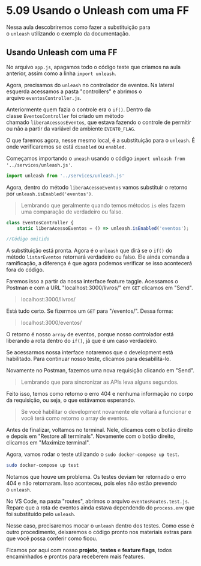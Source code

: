 # 5.09 Usando o Unleash com uma FF
Nessa aula descobriremos como fazer a substituição para o `unleash` utilizando o exemplo da documentação.

## Usando Unleash com uma FF

No arquivo `app.js`, apagamos todo o código teste que criamos na aula anterior, assim como a linha `import unleash`.

Agora, precisamos do `unleash` no controlador de eventos. Na lateral esquerda acessamos a pasta "controllers" e abrimos o arquivo `eventosController.js`.

Anteriormente quem fazia o controle era o `if()`. Dentro da classe `EventosController` foi criado um método chamado `liberaAcessosEventos`, que estava fazendo o controle de permitir ou não a partir da variável de ambiente `EVENTO_FLAG`.

O que faremos agora, nesse mesmo local, é a substituição para o `unleash`. É onde verificaremos se está `disabled` ou `enabled`.

Começamos importando o `uneash` usando o código `import unleash from '../services/unleash.js'`.

```javascript
import unleash from '../services/unleash.js'
```

Agora, dentro do método `liberaAcessoEventos` vamos substituir o retorno por `unleash.isEnabled('eventos')`.

> Lembrando que geralmente quando temos métodos `is` eles fazem uma comparação de verdadeiro ou falso.

```javascript
class EventosController {
    static liberaAcessoEventos = () => unleash.isEnabled('eventos');

//Código omitido
```

A substituição está pronta. Agora é o `unleash` que dirá se o `if()` do método `listarEventos` retornará verdadeiro ou falso. Ele ainda comanda a ramificação, a diferença é que agora podemos verificar se isso acontecerá fora do código.

Faremos isso a partir da nossa interface feature taggle. Acessamos o Postman e com a URL "localhost:3000/livros/" em `GET` clicamos em "Send".

> localhost:3000/livros/

Está tudo certo. Se fizermos um `GET` para "/eventos/". Dessa forma:

> localhost:3000/eventos/

O retorno é nosso `array` de eventos, porque nosso controlador está liberando a rota dentro do `if()`, já que é um caso verdadeiro.

Se acessarmos nossa interface notaremos que o development está habilitado. Para continuar nosso teste, clicamos para desabilitá-lo.

Novamente no Postman, fazemos uma nova requisição clicando em "Send".

> Lembrando que para sincronizar as APIs leva alguns segundos.

Feito isso, temos como retorno o erro 404 e nenhuma informação no corpo da requisição, ou seja, o que estávamos esperando.

> Se você habilitar o development novamente ele voltará a funcionar e você terá como retorno o array de eventos.

Antes de finalizar, voltamos no terminal. Nele, clicamos com o botão direito e depois em "Restore all terminals". Novamente com o botão direito, clicamos em "Maximize terminal".

Agora, vamos rodar o teste utilizando o `sudo docker-compose up test`.

```bash
sudo docker-compose up test
```

Notamos que houve um problema. Os testes deviam ter retornado o erro 404 e não retornaram. Isso aconteceu, pois eles não estão prevendo o `unleash`.

No VS Code, na pasta "routes", abrimos o arquivo `eventosRoutes.test.js`. Repare que a rota de eventos ainda estava dependendo do `process.env` que foi substituído pelo `unleash`.

Nesse caso, precisaremos mocar o `unleash` dentro dos testes. Como esse é outro procedimento, deixaremos o código pronto nos materiais extras para que você possa conferir como ficou.

Ficamos por aqui com nosso **projeto**, **testes** e **feature flags**, todos encaminhados e prontos para receberem mais features.